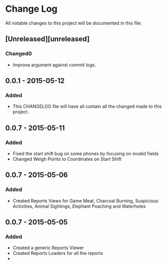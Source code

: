 # Change Log
All notable changes to this project will be documented in this file.

## [Unreleased][unreleased]
### Changed0
- Improve argument against commit logs.

## 0.0.1 - 2015-05-12
### Added
- This CHANGELOG file will have all contain all the changed made to this project.

## 0.0.7 - 2015-05-11
### Added
- Fixed the start shift bug on some phones by focusing on invalid fields
- Changed Weigh Points to Coordinates on Start Shift

## 0.0.7 - 2015-05-06
### Added
- Created Reports Views for Game Meat, Charcoal Burning, Suspicious Activities, Animal Sightings, Elephant Poaching and Waterholes

## 0.0.7 - 2015-05-05
### Added
- Created a generic Reports Viewer
- Created Reports Loaders for all the reports
- 



